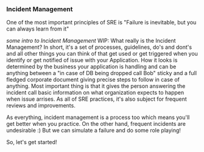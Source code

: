 ### Incident Management
One of the most important principles of SRE is "Failure is inevitable, but you can always learn from it"

*some intro to Incident Management*
WIP:
What really is the Incident Management? In short, it's a set of processes, guidelines, do's and dont's and all other things you can think of that get used or get triggered when you identify or get notified of issue with your Application. How it looks is determined by the business your application is handling and can be anything between a "in case of DB being dropped call Bob" sticky and a full fledged corporate document giving precise steps to follow in case of anything. Most important thing is that it gives the person answering the incident call basic information on what organization expects to happen when issue arrises. As all of SRE practices, it's also subject for frequent reviews and improvements.


As everything, incident management is a process too which means you'll get better when you practice. On the other hand, frequent incidents are undesirable :) But we can simulate a failure and do some role playing!

So, let's get started!

